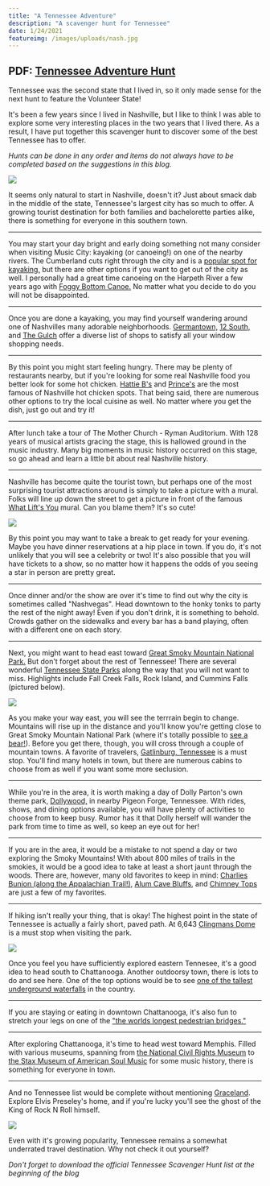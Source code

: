 ```yaml
---
title: "A Tennessee Adventure"
description: "A scavenger hunt for Tennessee"
date: 1/24/2021
featureimg: /images/uploads/nash.jpg
---
```

<h2>PDF: <a href="/images/uploads/TNhunt.pdf" target="_blank">Tennessee Adventure Hunt</a></h2>

Tennessee was the second state that I lived in, so it only made sense for the next hunt to feature the Volunteer State!

It's been a few years since I lived in Nashville, but I like to think I was able to explore some very interesting places in the two years that I lived there. As a result, I have put together this scavenger hunt to discover some of the best Tennessee has to offer.

*Hunts can be done in any order and items do not always have to be completed based on the suggestions in this blog.*

<img src="/images/uploads/tnmap.jpg" />

It seems only natural to start in Nashville, doesn't it? Just about smack dab in the middle of the state, Tennessee's largest city has so much to offer. A growing tourist destination for both families and bachelorette parties alike, there is something for everyone in this southern town. 

*****

You may start your day bright and early doing something not many consider when visiting Music City: kayaking (or canoeing!) on one of the nearby rivers. The Cumberland cuts right through the city and is a <a href="https://rqvoyages.com/kayaking" target="_blank">popular spot for kayaking,</a> but there are other options if you want to get out of the city as well. I personally had a great time canoeing on the Harpeth River a few years ago with <a href="http://www.foggybottomcanoe.com/p/main.html" target="_blank">Foggy Bottom Canoe.</a> No matter what you decide to do you will not be disappointed.

*****

Once you are done a kayaking, you may find yourself wandering around one of Nashvilles many adorable neighborhoods. <a href="http://nashvilleguru.com/neighborhoods/germantown" target="_blank">Germantown,</a> <a href="http://nashvilleguru.com/neighborhoods/12-south" target="_blank">12 South,</a> and <a href="http://nashvilleguru.com/neighborhoods/gulch" target="_blank">The Gulch</a> offer a diverse list of shops to satisfy all your window shopping needs. 

*****

By this point you might start feeling hungry. There may be plenty of restaurants nearby, but if you're looking for some real Nashville food you better look for some hot chicken. <a href="https://hattieb.com/" target="_blank">Hattie B's</a> and <a href="https://www.princeshotchicken.com/" target="_blank">Prince's</a> are the most famous of Nashville hot chicken spots. That being said, there are numerous other options to try the local cuisine as well. No matter where you get the dish, just go out and try it!

*****

After lunch take a tour of The Mother Church - Ryman Auditorium. With 128 years of musical artists gracing the stage, this is hallowed ground in the music industry. Many big moments in music history occurred on this stage, so go ahead and learn a little bit about real Nashville history.

*****

Nashville has become quite the tourist town, but perhaps one of the most surprising tourist attractions around is simply to take a picture with a mural. Folks will line up down the street to get a picture in front of the famous <a href="https://kelseymontagueart.com/nashville-whatliftsyou-wings/" target="_blank">What Lift's You</a> mural. Can you blame them? It's so cute!

<img src="/images/uploads/lifts.jpg" />

By this point you may want to take a break to get ready for your evening. Maybe you have dinner reservations at a hip place in town. If you do, it's not unlikely that you will see a celebrity or two! It's also possible that you will have tickets to a show, so no matter how it happens the odds of you seeing a star in person are pretty great. 

*****

Once dinner and/or the show are over it's time to find out why the city is sometimes called "Nashvegas". Head downtown to the honky tonks to party the rest of the night away! Even if you don't drink, it is something to behold. Crowds gather on the sidewalks and every bar has a band playing, often with a different one on each story. 

*****

Next, you might want to head east toward <a href="https://www.nps.gov/grsm/index.htm" target="_blank">Great Smoky Mountain National Park.</a> But don't forget about the rest of Tennessee! There are several wonderful <a href="https://tnstateparks.com/about/find-a-park" target="_blank">Tennessee State Parks</a> along the way that you will not want to miss. Highlights include Fall Creek Falls, Rock Island, and Cummins Falls (pictured below). 

<img src="/images/uploads/cummins.jpg" />

As you make your way east, you will see the terrrain begin to change. Mountains will rise up in the distance and you'll know you're getting close to Great Smoky Mountain National Park (where it's totally possible to <a href="https://www.nps.gov/grsm/learn/nature/black-bears.htm" target="_blank">see a bear!</a>). Before you get there, though, you will cross through a couple of mountain towns. A favorite of travelers, <a href="https://www.gatlinburg.com/" target="_blank">Gatlinburg, Tennessee</a> is a must stop. You'll find many hotels in town, but there are numerous cabins to choose from as well if you want some more seclusion. 

*****

While you're in the area, it is worth making a day of Dolly Parton's own theme park, <a href="https://www.dollywood.com/" target="_blank">Dollywood,</a> in nearby Pigeon Forge, Tennessee. With rides, shows, and dining options available, you will have plenty of activities to choose from to keep busy. Rumor has it that Dolly herself will wander the park from time to time as well, so keep an eye out for her!

*****

If you are in the area, it would be a mistake to not spend a day or two exploring the Smoky Mountains! With about 800 miles of trails in the smokies, it would be a good idea to take at least a short jaunt through the woods. There are, however, many old favorites to keep in mind: <a href="https://www.nps.gov/grsm/planyourvisit/chimneys-alternative-charlies-bunion.htm" target="_blank">Charlies Bunion (along the Appalachian Trail!),</a> <a href="https://www.nps.gov/grsm/planyourvisit/chimneys-alternative-alum-cave-bluffs.htm" target="_blank">Alum Cave Bluffs,</a> and <a href="https://www.nps.gov/grsm/planyourvisit/chimney-tops.htm" target="_blank">Chimney Tops</a> are just a few of my favorites.

*****

If hiking isn't really your thing, that is okay! The highest point in the state of Tennessee is actually a fairly short, paved path. At 6,643 <a href="https://www.nps.gov/grsm/planyourvisit/clingmansdome.htm" target="_blank">Clingmans Dome</a> is a must stop when visiting the park. 

<img src="/images/uploads/clingman.jpg" />

Once you feel you have sufficiently explored eastern Tennesee, it's a good idea to head south to Chattanooga. Another outdoorsy town, there is lots to do and see here. One of the top options would be to see <a href="https://www.rubyfalls.com/" target="_blank">one of the tallest underground waterfalls</a> in the country.

*****

If you are staying or eating in downtown Chattanooga, it's also fun to stretch your legs on one of the <a href="https://www.visitchattanooga.com/listing/walnut-street-pedestrian-bridge/2485/" target="_blank">"the worlds longest pedestrian bridges."</a>

*****

After exploring Chattanooga, it's time to head west toward Memphis. Filled with various museums, spanning from <a href="https://www.civilrightsmuseum.org/" target="_blank"> the National Civil Rights Museum</a> to <a href="https://staxmuseum.com/" target="_blank">the Stax Museum of American Soul Music</a> for some music history, there is something for everyone in town.

*****

And no Tennessee list would be complete without mentioning <a href="https://www.graceland.com/" target="_blank">Graceland</a>. Explore Elvis Preseley's home, and if you're lucky you'll see the ghost of the King of Rock N Roll himself.

<img src="/images/uploads/grace.jpg" />

Even with it's growing popularity, Tennessee remains a somewhat underrated travel destination. Why not check it out yourself?

*Don't forget to download the official Tennessee Scavenger Hunt list at the beginning of the blog*